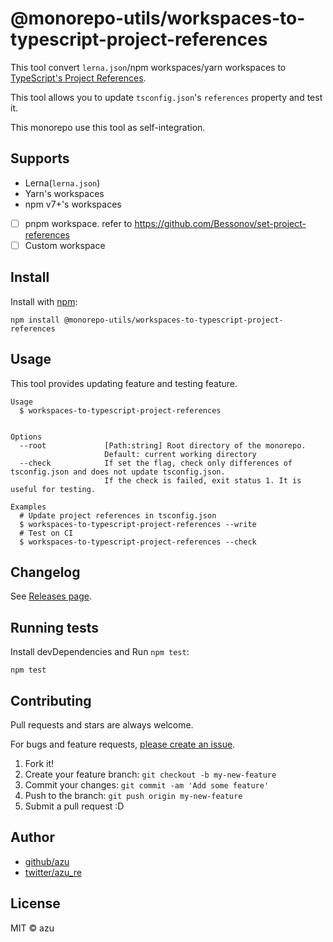 # @monorepo-utils/workspaces-to-typescript-project-references

This tool convert `lerna.json`/npm workspaces/yarn workspaces to [TypeScript's Project References](https://www.typescriptlang.org/docs/handbook/project-references.html).

This tool allows you to update `tsconfig.json`'s `references` property and test it. 

This monorepo use this tool as self-integration.

## Supports

- Lerna(`lerna.json`)
- Yarn's workspaces
- npm v7+'s workspaces
- [ ] pnpm workspace. refer to <https://github.com/Bessonov/set-project-references>
- [ ] Custom workspace

## Install

Install with [npm](https://www.npmjs.com/):

    npm install @monorepo-utils/workspaces-to-typescript-project-references

## Usage

This tool provides updating feature and testing feature.

    Usage
      $ workspaces-to-typescript-project-references
 

    Options
      --root             [Path:string] Root directory of the monorepo. 
                         Default: current working directory
      --check            If set the flag, check only differences of tsconfig.json and does not update tsconfig.json.
                         If the check is failed, exit status 1. It is useful for testing.
       
    Examples
      # Update project references in tsconfig.json
      $ workspaces-to-typescript-project-references --write
      # Test on CI
      $ workspaces-to-typescript-project-references --check

## Changelog

See [Releases page](https://github.com/azu/monorepo-utils/releases).

## Running tests

Install devDependencies and Run `npm test`:

    npm test

## Contributing

Pull requests and stars are always welcome.

For bugs and feature requests, [please create an issue](https://github.com/azu/monorepo-utils/issues).

1. Fork it!
2. Create your feature branch: `git checkout -b my-new-feature`
3. Commit your changes: `git commit -am 'Add some feature'`
4. Push to the branch: `git push origin my-new-feature`
5. Submit a pull request :D

## Author

- [github/azu](https://github.com/azu)
- [twitter/azu_re](https://twitter.com/azu_re)

## License

MIT © azu
